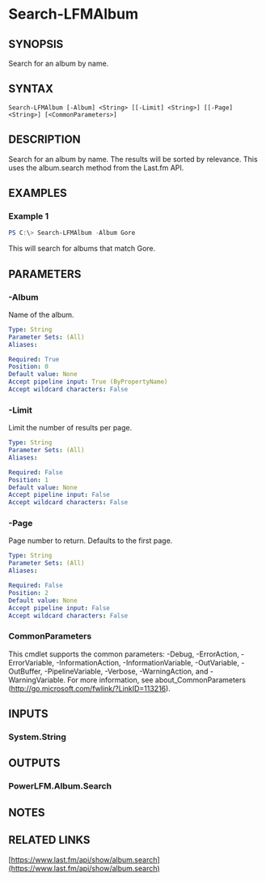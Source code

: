 # Search-LFMAlbum

## SYNOPSIS
Search for an album by name.

## SYNTAX

```
Search-LFMAlbum [-Album] <String> [[-Limit] <String>] [[-Page] <String>] [<CommonParameters>]
```

## DESCRIPTION
Search for an album by name. The results will be sorted by relevance. This uses the album.search method from the Last.fm API.

## EXAMPLES

### Example 1
```powershell
PS C:\> Search-LFMAlbum -Album Gore
```

This will search for albums that match Gore.

## PARAMETERS

### -Album
Name of the album.

```yaml
Type: String
Parameter Sets: (All)
Aliases:

Required: True
Position: 0
Default value: None
Accept pipeline input: True (ByPropertyName)
Accept wildcard characters: False
```

### -Limit
Limit the number of results per page.

```yaml
Type: String
Parameter Sets: (All)
Aliases:

Required: False
Position: 1
Default value: None
Accept pipeline input: False
Accept wildcard characters: False
```

### -Page
Page number to return. Defaults to the first page.

```yaml
Type: String
Parameter Sets: (All)
Aliases:

Required: False
Position: 2
Default value: None
Accept pipeline input: False
Accept wildcard characters: False
```

### CommonParameters
This cmdlet supports the common parameters: -Debug, -ErrorAction, -ErrorVariable, -InformationAction, -InformationVariable, -OutVariable, -OutBuffer, -PipelineVariable, -Verbose, -WarningAction, and -WarningVariable.
For more information, see about_CommonParameters (http://go.microsoft.com/fwlink/?LinkID=113216).

## INPUTS

### System.String

## OUTPUTS

### PowerLFM.Album.Search

## NOTES

## RELATED LINKS

[https://www.last.fm/api/show/album.search](https://www.last.fm/api/show/album.search)
